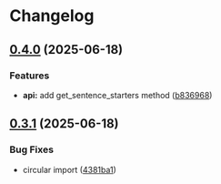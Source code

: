 # Changelog

## [0.4.0](https://github.com/code0nwheels/Predictpy/compare/v0.3.1...v0.4.0) (2025-06-18)


### Features

* **api:** add get_sentence_starters method ([b836968](https://github.com/code0nwheels/Predictpy/commit/b836968e1a31ec7ea7233eb6ce9ad0d377611e40))

## [0.3.1](https://github.com/code0nwheels/Predictpy/compare/v0.3.0...v0.3.1) (2025-06-18)


### Bug Fixes

* circular import ([4381ba1](https://github.com/code0nwheels/Predictpy/commit/4381ba1637a4d345465ff87e2d73f2a5ba4be110))
